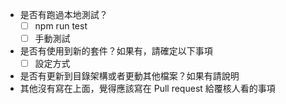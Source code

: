 - 是否有跑過本地測試？
    - [ ]  npm run test
    - [ ]  手動測試
- 是否有使用到新的套件？如果有，請確定以下事項
    - [ ]  設定方式
- 是否有更新到目錄架構或者更動其他檔案？如果有請說明
- 其他沒有寫在上面，覺得應該寫在 Pull request 給覆核人看的事項
